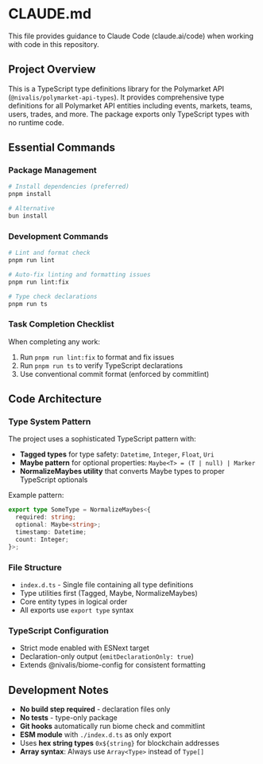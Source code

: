 # CLAUDE.md

This file provides guidance to Claude Code (claude.ai/code) when working with code in this repository.

## Project Overview

This is a TypeScript type definitions library for the Polymarket API (`@nivalis/polymarket-api-types`). It provides comprehensive type definitions for all Polymarket API entities including events, markets, teams, users, trades, and more. The package exports only TypeScript types with no runtime code.

## Essential Commands

### Package Management
```bash
# Install dependencies (preferred)
pnpm install

# Alternative
bun install
```

### Development Commands
```bash
# Lint and format check
pnpm run lint

# Auto-fix linting and formatting issues
pnpm run lint:fix

# Type check declarations
pnpm run ts
```

### Task Completion Checklist
When completing any work:
1. Run `pnpm run lint:fix` to format and fix issues
2. Run `pnpm run ts` to verify TypeScript declarations
3. Use conventional commit format (enforced by commitlint)

## Code Architecture

### Type System Pattern
The project uses a sophisticated TypeScript pattern with:
- **Tagged types** for type safety: `Datetime`, `Integer`, `Float`, `Uri`
- **Maybe pattern** for optional properties: `Maybe<T> = (T | null) | Marker`
- **NormalizeMaybes utility** that converts Maybe types to proper TypeScript optionals

Example pattern:
```typescript
export type SomeType = NormalizeMaybes<{
  required: string;
  optional: Maybe<string>;
  timestamp: Datetime;
  count: Integer;
}>;
```

### File Structure
- `index.d.ts` - Single file containing all type definitions
- Type utilities first (Tagged, Maybe, NormalizeMaybes)
- Core entity types in logical order
- All exports use `export type` syntax

### TypeScript Configuration
- Strict mode enabled with ESNext target
- Declaration-only output (`emitDeclarationOnly: true`)
- Extends @nivalis/biome-config for consistent formatting

## Development Notes

- **No build step required** - declaration files only
- **No tests** - type-only package
- **Git hooks** automatically run biome check and commitlint
- **ESM module** with `./index.d.ts` as only export
- Uses **hex string types** `0x${string}` for blockchain addresses
- **Array syntax**: Always use `Array<Type>` instead of `Type[]`
